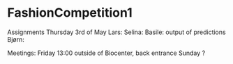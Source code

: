# FashionCompetition1

Assignments Thursday 3rd of May
Lars:
Selina:
Basile: output of predictions
Bjørn:

Meetings:
Friday 13:00 outside of Biocenter, back entrance
Sunday ?

